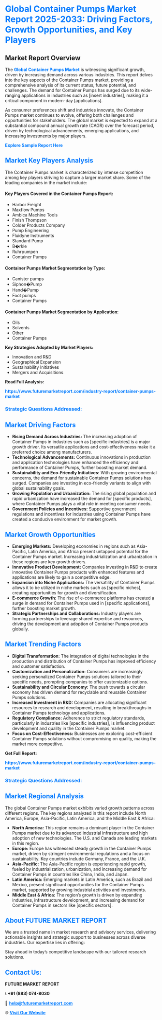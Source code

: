<h1 style="color: #007BFF;">Global Container Pumps Market Report 2025-2033: Driving Factors, Growth Opportunities, and Key Players</h1>

<section id="overview">
<h2>Market Report Overview</h2>
<p>The <a href="https://www.futuremarketreport.com/industry-report/container-pumps-market" style="color: #007BFF; text-decoration: none;"><strong>Global Container Pumps Market</strong></a> is witnessing significant growth, driven by increasing demand across various industries. This report delves into the key aspects of the Container Pumps market, providing a comprehensive analysis of its current status, future potential, and challenges. The demand for Container Pumps has surged due to its wide-ranging applications in industries such as [insert industries], making it a critical component in modern-day [applications].</p>
<p>As consumer preferences shift and industries innovate, the Container Pumps market continues to evolve, offering both challenges and opportunities for stakeholders. The global market is expected to expand at a substantial compound annual growth rate (CAGR) over the forecast period, driven by technological advancements, emerging applications, and increasing investments by major players.</p>
</section>

<section id="overview">
<p><a href="https://www.futuremarketreport.com/request-sample/reportId=100626" style="color: #007BFF; text-decoration: none;"><strong>Explore Sample Report Here</strong></a></p>
</section>

<section id="key-players">
<h2 style="color: #007BFF;">Market Key Players Analysis</h2>
<p>The Container Pumps market is characterized by intense competition among key players striving to capture a larger market share. Some of the leading companies in the market include:</p>
<h4>Key Players Covered in the Container Pumps Report:</h4>
<ul><li>Harbor Freight</li><li>Maxflow Pumps</li><li>Ambica Machine Tools</li><li>Finish Thompson</li><li>Colder Products Company</li><li>Pump Engineering</li><li>Fluidyne Instruments</li><li>Standard Pump</li><li>B�rkle</li><li>Ruhrpumpen</li><li>Container Pumps</li></ul>
<h4>Container Pumps Market Segmentation by Type:</h4>
<ul><li>Canister pumps</li><li>Siphon�Pump</li><li>Hand�Pump</li><li>Foot pumps</li><li>Container Pumps</li></ul>

<h4>Container Pumps Market Segmentation by Application:</h4>
<ul><li>Oils</li><li>Solvents</li><li>Other</li><li>Container Pumps</li></ul>
<p><strong>Key Strategies Adopted by Market Players:</strong></p>
<ul>
<li>Innovation and R&D</li>
<li>Geographical Expansion</li>
<li>Sustainability Initiatives</li>
<li>Mergers and Acquisitions</li>
</ul>
</section>

<section>
<p><strong>Read Full Analysis: </strong></p><a href="https://www.futuremarketreport.com/industry-report/container-pumps-market" style="color: #007BFF; text-decoration: none;"><strong>https://www.futuremarketreport.com/industry-report/container-pumps-market</strong></a>
<h3 style="color: #007BFF;">Strategic Questions Addressed:</h3>
</section>

<section id="driving-factors">
<h2 style="color: #007BFF;">Market Driving Factors</h2>
<ul>
<li><strong>Rising Demand Across Industries:</strong> The increasing adoption of Container Pumps in industries such as [specific industries] is a major growth driver. Its versatile applications and cost-effectiveness make it a preferred choice among manufacturers.</li>
<li><strong>Technological Advancements:</strong> Continuous innovations in production and application technologies have enhanced the efficiency and performance of Container Pumps, further boosting market demand.</li>
<li><strong>Sustainability and Eco-Friendly Initiatives:</strong> With growing environmental concerns, the demand for sustainable Container Pumps solutions has surged. Companies are investing in eco-friendly variants to align with global sustainability goals.</li>
<li><strong>Growing Population and Urbanization:</strong> The rising global population and rapid urbanization have increased the demand for [specific products], where Container Pumps plays a vital role in meeting consumer needs.</li>
<li><strong>Government Policies and Incentives:</strong> Supportive government regulations and incentives for industries using Container Pumps have created a conducive environment for market growth.</li>
</ul>
</section>

<section id="growth-opportunities">
<h2 style="color: #007BFF;">Market Growth Opportunities</h2>
<ul>
<li><strong>Emerging Markets:</strong> Developing economies in regions such as Asia-Pacific, Latin America, and Africa present untapped potential for the Container Pumps market. Increasing industrialization and urbanization in these regions are key growth drivers.</li>
<li><strong>Innovative Product Development:</strong> Companies investing in R&D to create innovative Container Pumps products with enhanced features and applications are likely to gain a competitive edge.</li>
<li><strong>Expansion into Niche Applications:</strong> The versatility of Container Pumps allows it to be utilized in niche markets such as [specific niches], creating opportunities for growth and diversification.</li>
<li><strong>E-commerce Growth:</strong> The rise of e-commerce platforms has created a surge in demand for Container Pumps used in [specific applications], further boosting market growth.</li>
<li><strong>Strategic Partnerships and Collaborations:</strong> Industry players are forming partnerships to leverage shared expertise and resources, driving the development and adoption of Container Pumps products globally.</li>
</ul>
</section>

<section id="trending-factors">
<h2 style="color: #007BFF;">Market Trending Factors</h2>
<ul>
<li><strong>Digital Transformation:</strong> The integration of digital technologies in the production and distribution of Container Pumps has improved efficiency and customer satisfaction.</li>
<li><strong>Customization and Personalization:</strong> Consumers are increasingly seeking personalized Container Pumps solutions tailored to their specific needs, prompting companies to offer customizable options.</li>
<li><strong>Sustainability and Circular Economy:</strong> The push towards a circular economy has driven demand for recyclable and reusable Container Pumps solutions.</li>
<li><strong>Increased Investment in R&D:</strong> Companies are allocating significant resources to research and development, resulting in breakthroughs in Container Pumps technology and applications.</li>
<li><strong>Regulatory Compliance:</strong> Adherence to strict regulatory standards, particularly in industries like [specific industries], is influencing product development and quality in the Container Pumps market.</li>
<li><strong>Focus on Cost-Effectiveness:</strong> Businesses are exploring cost-efficient Container Pumps solutions without compromising on quality, making the market more competitive.</li>
</ul>
</section>

<section>
<p><strong>Get Full Report: </strong></p><a href="https://www.futuremarketreport.com/industry-report/container-pumps-market" style="color: #007BFF; text-decoration: none;"><strong>https://www.futuremarketreport.com/industry-report/container-pumps-market</strong></a>
<h3 style="color: #007BFF;">Strategic Questions Addressed:</h3>
</section>


<section id="regional-analysis">
<h2 style="color: #007BFF;">Market Regional Analysis</h2>
<p>The global Container Pumps market exhibits varied growth patterns across different regions. The key regions analyzed in this report include North America, Europe, Asia-Pacific, Latin America, and the Middle East & Africa:</p>
<ul>
<li><strong>North America:</strong> This region remains a dominant player in the Container Pumps market due to its advanced industrial infrastructure and high adoption of new technologies. The U.S. and Canada are leading markets in this region.</li>
<li><strong>Europe:</strong> Europe has witnessed steady growth in the Container Pumps market, driven by stringent environmental regulations and a focus on sustainability. Key countries include Germany, France, and the U.K.</li>
<li><strong>Asia-Pacific:</strong> The Asia-Pacific region is experiencing rapid growth, fueled by industrialization, urbanization, and increasing demand for Container Pumps in countries like China, India, and Japan.</li>
<li><strong>Latin America:</strong> Emerging markets in Latin America, such as Brazil and Mexico, present significant opportunities for the Container Pumps market, supported by growing industrial activities and investments.</li>
<li><strong>Middle East & Africa:</strong> The region’s growth is driven by expanding industries, infrastructure development, and increasing demand for Container Pumps in sectors like [specific sectors].</li>
</ul>
</section>

<footer>
<h2 style="color: #007BFF;">About FUTURE MARKET REPORT</h2>
<p>We are a trusted name in market research and advisory services, delivering actionable insights and strategic support to businesses across diverse industries. Our expertise lies in offering:</p>

<p>Stay ahead in today’s competitive landscape with our tailored research solutions.</p>

<h2 style="color: #007BFF;">Contact Us:</h2>
<p><strong>FUTURE MARKET REPORT</strong></p>
<p>📞 <strong>+91 (883) 074-8030</strong></p>
<p>📧 <strong><a href="mailto:help@futuremarketreport.com" style="color: #007BFF;">help@futuremarketreport.com</a></strong></p>
<p>🌐 <strong><a href="https://www.futuremarketreport.com/" style="color: #007BFF;">Visit Our Website</a></strong></p>
</footer>